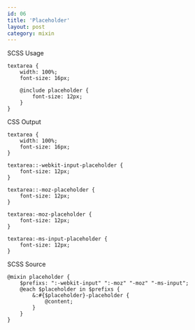 ```yaml
---
id: 06
title: 'Placeholder'
layout: post
category: mixin
---
```


SCSS Usage

    textarea {
        width: 100%;
        font-size: 16px;

        @include placeholder {
            font-size: 12px;
        }
    }

CSS Output

    textarea {
        width: 100%;
        font-size: 16px;
    }

    textarea::-webkit-input-placeholder {
        font-size: 12px;
    }

    textarea::-moz-placeholder {
        font-size: 12px;
    }

    textarea:-moz-placeholder {
        font-size: 12px;
    }

    textarea:-ms-input-placeholder {
        font-size: 12px;
    }

SCSS Source

    @mixin placeholder {
        $prefixs: ":-webkit-input" ":-moz" "-moz" "-ms-input";
        @each $placeholder in $prefixs {
            &:#{$placeholder}-placeholder {
                @content;
            }
        }
    }
